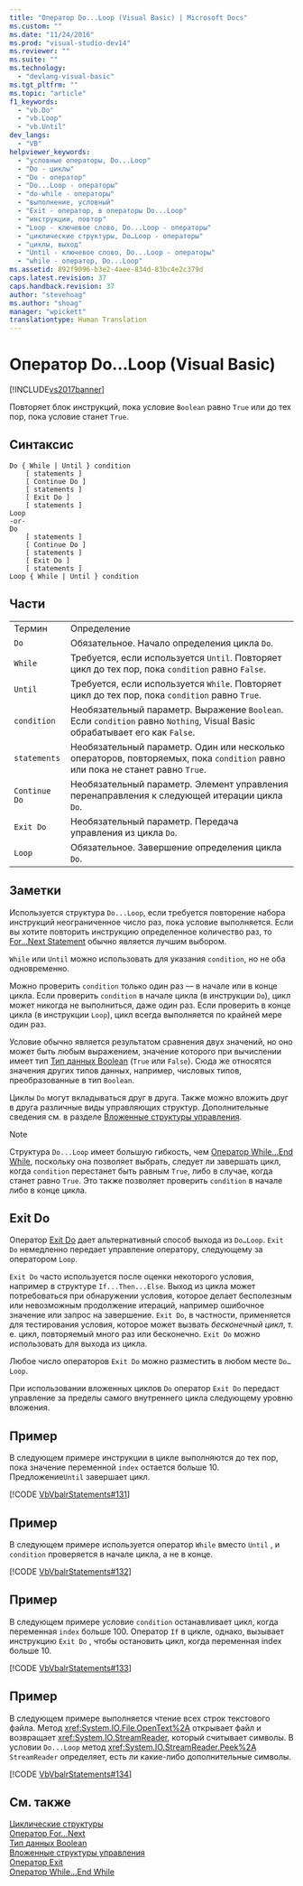 ```yaml
---
title: "Оператор Do...Loop (Visual Basic) | Microsoft Docs"
ms.custom: ""
ms.date: "11/24/2016"
ms.prod: "visual-studio-dev14"
ms.reviewer: ""
ms.suite: ""
ms.technology: 
  - "devlang-visual-basic"
ms.tgt_pltfrm: ""
ms.topic: "article"
f1_keywords: 
  - "vb.Do"
  - "vb.Loop"
  - "vb.Until"
dev_langs: 
  - "VB"
helpviewer_keywords: 
  - "условные операторы, Do...Loop"
  - "Do - циклы"
  - "Do - оператор"
  - "Do...Loop - операторы"
  - "do-while - операторы"
  - "выполнение, условный"
  - "Exit - оператор, в операторы Do...Loop"
  - "инструкции, повтор"
  - "Loop - ключевое слово, Do...Loop - операторы"
  - "циклические структуры, Do…Loop - операторы"
  - "циклы, выход"
  - "Until - ключевое слово, Do...Loop - операторы"
  - "while - оператор, Do...Loop"
ms.assetid: 892f9096-b3e2-4aee-834d-83bc4e2c379d
caps.latest.revision: 37
caps.handback.revision: 37
author: "stevehoag"
ms.author: "shoag"
manager: "wpickett"
translationtype: Human Translation
---
```

# Оператор Do...Loop (Visual Basic)
[!INCLUDE[vs2017banner](../../../csharp/includes/vs2017banner.md)]

Повторяет блок инструкций, пока условие `Boolean` равно `True` или до тех пор, пока условие станет `True`.  
  
## Синтаксис  
  
```  
Do { While | Until } condition  
    [ statements ]  
    [ Continue Do ]  
    [ statements ]  
    [ Exit Do ]  
    [ statements ]  
Loop  
-or-  
Do  
    [ statements ]  
    [ Continue Do ]  
    [ statements ]  
    [ Exit Do ]  
    [ statements ]  
Loop { While | Until } condition  
```  
  
## Части  
  
|||  
|-|-|  
|Термин|Определение|  
|`Do`|Обязательное.  Начало определения цикла `Do`.|  
|`While`|Требуется, если используется `Until`.  Повторяет цикл до тех пор, пока `condition` равно `False`.|  
|`Until`|Требуется, если используется `While`.  Повторяет цикл до тех пор, пока `condition` равно `True`.|  
|`condition`|Необязательный параметр.  Выражение `Boolean`.  Если `condition` равно `Nothing`, Visual Basic обрабатывает его как `False`.|  
|`statements`|Необязательный параметр.  Один или несколько операторов, повторяемых, пока `condition` равно или пока не станет равно `True`.|  
|`Continue Do`|Необязательный параметр.  Элемент управления перенаправления к следующей итерации цикла `Do`.|  
|`Exit Do`|Необязательный параметр.  Передача управления из цикла `Do`.|  
|`Loop`|Обязательное.  Завершение определения цикла `Do`.|  
  
## Заметки  
 Используется структура `Do...Loop`, если требуется повторение набора инструкций неограниченное число раз, пока условие выполняется.  Если вы хотите повторить инструкцию определенное количество раз, то [For...Next Statement](../../../visual-basic/language-reference/statements/for-next-statement.md) обычно является лучшим выбором.  
  
 `While` или `Until` можно использовать для указания `condition`, но не оба одновременно.  
  
 Можно проверить `condition` только один раз — в начале или в конце цикла.  Если проверить `condition` в начале цикла \(в инструкции `Do`\), цикл может никогда не выполниться, даже один раз.  Если проверить в конце цикла \(в инструкции `Loop`\), цикл всегда выполняется по крайней мере один раз.  
  
 Условие обычно является результатом сравнения двух значений, но оно может быть любым выражением, значение которого при вычислении имеет тип [Тип данных Boolean](../../../visual-basic/language-reference/data-types/boolean-data-type.md) \(`True` или `False`\).  Сюда же относятся значения других типов данных, например, числовых типов, преобразованные в тип `Boolean`.  
  
 Циклы `Do` могут вкладываться друг в друга.  Также можно вложить друг в друга различные виды управляющих структур.  Дополнительные сведения см. в разделе [Вложенные структуры управления](../../../visual-basic/programming-guide/language-features/control-flow/nested-control-structures.md).  
  
> [!NOTE]
>  Структура `Do...Loop` имеет большую гибкость, чем [Оператор While...End While](../../../visual-basic/language-reference/statements/while-end-while-statement.md), поскольку она позволяет выбрать, следует ли завершать цикл, когда `condition` перестанет быть равным `True`, либо в случае, когда станет равно `True`.  Это также позволяет проверить `condition` в начале либо в конце цикла.  
  
## Exit Do  
 Оператор [Exit Do](../../../visual-basic/language-reference/statements/exit-statement.md) дает альтернативный способ выхода из `Do…Loop`.  `Exit Do` немедленно передает управление оператору, следующему за оператором `Loop`.  
  
 `Exit Do` часто используется после оценки некоторого условия, например в структуре `If...Then...Else`.  Выход из цикла может потребоваться при обнаружении условия, которое делает бесполезным или невозможным продолжение итераций, например ошибочное значение или запрос на завершение.  `Exit Do`, в частности, применяется для тестирования условия, которое может вызвать *бесконечный цикл*, т. е. цикл, повторяемый много раз или бесконечно.  `Exit Do` можно использовать для выхода из цикла.  
  
 Любое число операторов `Exit Do` можно разместить в любом месте `Do…Loop`.  
  
 При использовании вложенных циклов `Do` оператор `Exit Do` передаст управление за пределы самого внутреннего цикла следующему уровню вложения.  
  
## Пример  
 В следующем примере инструкции в цикле выполняются до тех пор, пока значение переменной `index` остается больше 10.  Предложение`Until` завершает цикл.  
  
 [!CODE [VbVbalrStatements#131](../CodeSnippet/VS_Snippets_VBCSharp/VbVbalrStatements#131)]  
  
## Пример  
 В следующем примере используется оператор `While`  вместо `Until` , и `condition` проверяется в начале цикла, а не в конце.  
  
 [!CODE [VbVbalrStatements#132](../CodeSnippet/VS_Snippets_VBCSharp/VbVbalrStatements#132)]  
  
## Пример  
 В следующем примере условие `condition` останавливает цикл, когда переменная `index`  больше 100.  Оператор `If` в цикле, однако, вызывает инструкцию `Exit Do` , чтобы остановить цикл, когда переменная index больше 10.  
  
 [!CODE [VbVbalrStatements#133](../CodeSnippet/VS_Snippets_VBCSharp/VbVbalrStatements#133)]  
  
## Пример  
 В следующем примере выполняется чтение всех строк текстового файла.  Метод <xref:System.IO.File.OpenText%2A> открывает файл и возвращает <xref:System.IO.StreamReader>, который считывает символы.  В условии `Do...Loop` метод <xref:System.IO.StreamReader.Peek%2A> `StreamReader` определяет, есть ли какие\-либо дополнительные символы.  
  
 [!CODE [VbVbalrStatements#134](../CodeSnippet/VS_Snippets_VBCSharp/VbVbalrStatements#134)]  
  
## См. также  
 [Циклические структуры](../../../visual-basic/programming-guide/language-features/control-flow/loop-structures.md)   
 [Оператор For...Next](../../../visual-basic/language-reference/statements/for-next-statement.md)   
 [Тип данных Boolean](../../../visual-basic/language-reference/data-types/boolean-data-type.md)   
 [Вложенные структуры управления](../../../visual-basic/programming-guide/language-features/control-flow/nested-control-structures.md)   
 [Оператор Exit](../../../visual-basic/language-reference/statements/exit-statement.md)   
 [Оператор While...End While](../../../visual-basic/language-reference/statements/while-end-while-statement.md)